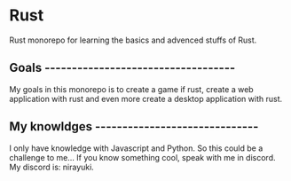 # Rust

Rust monorepo for learning the basics and advenced stuffs of Rust.


## Goals -----------------------------------

My goals in this monorepo is to create a game if rust, create a web application with rust and even more create a desktop application with rust. 


## My knowldges ------------------------------

I only have knowledge with Javascript and Python. So this could be a challenge to me... If you know something cool, speak with me in discord. My discord is: nirayuki.

